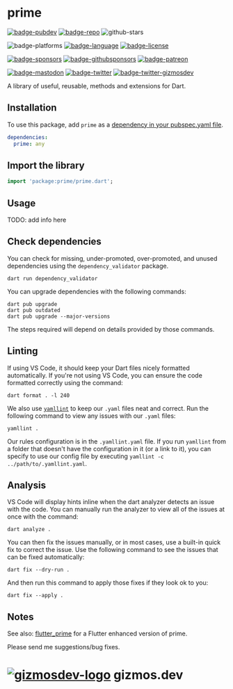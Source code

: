 # prime

[![badge-pubdev]][pub.dev]
[![badge-repo]][repo]
![github-stars][]

![badge-platforms][]
[![badge-language]][dart.dev]
[![badge-license]][license]

[![badge-sponsors]][cerebral-gardens]
[![badge-githubsponsors]][github-davewoodcom]
[![badge-patreon]][patreon-davewoodx]

[![badge-mastodon]][mastodon-davewoodx]
[![badge-twitter]][twitter-davewoodx]
[![badge-twitter-gizmosdev]][twitter-gizmosdev]

A library of useful, reusable, methods and extensions for Dart.


## Installation

To use this package, add `prime` as a [dependency in your pubspec.yaml file](https://dart.dev/guides/packages).

```yaml
dependencies:
  prime: any
```


## Import the library

```dart
import 'package:prime/prime.dart';
```


## Usage

TODO: add info here


## Check dependencies

You can check for missing, under-promoted, over-promoted, and unused dependencies using the `dependency_validator` package.

```shell
dart run dependency_validator
```

You can upgrade dependencies with the following commands:

```shell
dart pub upgrade
dart pub outdated
dart pub upgrade --major-versions
```

The steps required will depend on details provided by those commands.


## Linting

If using VS Code, it should keep your Dart files nicely formatted automatically. If you're not using VS Code, you can ensure the code formatted correctly using the command:

```shell
dart format . -l 240
```

We also use [`yamllint`](https://github.com/adrienverge/yamllint) to keep our `.yaml` files neat and correct. Run the following command to view any issues with our `.yaml` files:

```shell
yamllint .
```

Our rules configuration is in the `.yamllint.yaml` file. If you run `yamllint` from a folder that doesn't have the configuration in it (or a link to it), you can specify to use our config file by executing `yamllint -c ../path/to/.yamllint.yaml`.

## Analysis

VS Code will display hints inline when the dart analyzer detects an issue with the code. You can manually run the analyzer to view all of the issues at once with the command:

```shell
dart analyze .
```

You can then fix the issues manually, or in most cases, use a built-in quick fix to correct the issue. Use the following command to see the issues that can be fixed automatically:

```shell
dart fix --dry-run .
```

And then run this command to apply those fixes if they look ok to you:

```shell
dart fix --apply .
```


## Notes

See also: [flutter_prime](https://pub.dev/packages/flutter_prime) for a Flutter enhanced version of prime.

Please send me suggestions/bug fixes.

# [![gizmosdev-logo]][gizmos.dev] gizmos.dev

<!-- Link references -->

[pub.dev]: https://pub.dev/packages/prime
[license]: https://github.com/GizmosDev/prime/blob/main/LICENSE
[repo]: https://github.com/GizmosDev/prime
[badge-repo]: https://img.shields.io/badge/GitHub-prime-blue.svg?style=flat
[badge-pubdev]: https://img.shields.io/pub/v/prime.svg?label=prime
[github-stars]: https://img.shields.io/github/stars/gizmosdev/prime?style=social

[gizmos.dev]: https://gizmos.dev/
[gizmosdev-logo]: https://gizmos.dev/images/GizmosDevLogo_32@2x.png

[dart.dev]: https://dart.dev
[cerebral-gardens]: https://www.cerebralgardens.com/
[cerebral-gardens-apps]: https://www.cerebralgardens.com/apps/

[github-davewoodcom]: https://github.com/DaveWoodCom
[mastodon-davewoodx]: https://mastodon.social/@davewoodx
[twitter-davewoodx]: https://twitter.com/davewoodx
[patreon-davewoodx]: https://www.patreon.com/DaveWoodX

[github-gizmosdev]: https://github.com/GizmosDev
[twitter-gizmosdev]: https://twitter.com/gizmosdev

[badge-language]: https://img.shields.io/badge/Dart-%3E2.18.x-orange.svg?style=flat
[badge-platforms]: https://img.shields.io/badge/Platforms-Android%20%7C%20iOS%20%7C%20Linux%20%7C%20macOS%20%7C%20Web%20%7C%20Windows-lightgray.svg?style=flat
[badge-license]: https://img.shields.io/badge/License-BSD%203--Clause-blue.svg?style=flat

[badge-githubsponsors]: https://img.shields.io/badge/GitHub-DaveWoodCom-blue.svg?style=flat
[badge-sponsors]: https://img.shields.io/badge/Sponsors-Cerebral%20Gardens-orange.svg?style=flat
[badge-mastodon]: https://img.shields.io/mastodon/follow/000415670?domain=https%3A%2F%2Fmastodon.social&style=social
[badge-twitter]: https://img.shields.io/twitter/follow/DaveWoodX.svg?style=social
[badge-twitter-gizmosdev]: https://img.shields.io/twitter/follow/GizmosDev.svg?style=social
[badge-patreon]: https://img.shields.io/badge/Patreon-DaveWoodX-F96854.svg?style=flat
